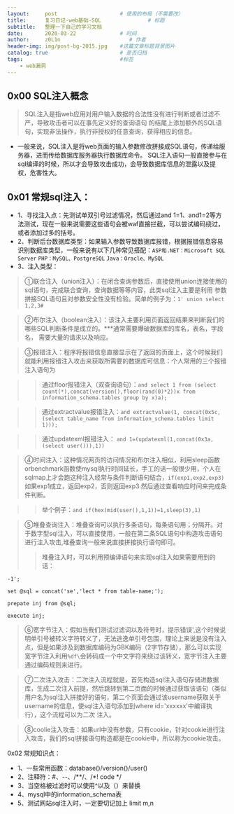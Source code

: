 ```yaml
---
layout:     post                    # 使用的布局（不需要改）
title:      复习日记-web基础-SQL               # 标题 
subtitle:   整理一下自己的学习文档
date:       2020-03-22              # 时间
author:     z0L1n                      # 作者
header-img: img/post-bg-2015.jpg    #这篇文章标题背景图片
catalog: true                       # 是否归档
tags:                               #标签
    - web漏洞
---
```


## 0x00 SQL注入概念

> SQL注入是指web应用对用户输入数据的合法性没有进行判断或者过滤不严，导致攻击者可以在事先定义好的查询语句
的结尾上添加额外的SQL语句，实现非法操作，执行非授权的任意查询，获得相应的信息。

- 一般来说，SQL注入是将web页面的输入参数修改拼接成SQL语句，传递给服务器，进而传给数据库服务器执行数据库命令。
SQL注入语句一般直接参与在sql编译的时候，所以才会导致攻击成功，会导致数据库信息的泄露以及提权，危害性大。

## 0x01 常规sql注入：
- 1、寻找注入点：先测试单双引号过滤情况，然后通过and 1=1、and1=2等方法测试，现在一般来说需要这些语句会被waf直接拦截，可以尝试编码绕过，
或者添加过多的括号。
- 2、判断后台数据库类型：如果输入参数导致数据库报错，根据报错信息容易识别数据库类型，一般来说有以下几种常见搭配：`ASP和.NET：Microsoft SQL Server`
`PHP：MySQL、PostgreSQL` `Java：Oracle、MySQL`
- 3、注入类型：
> ①联合注入（union注入）：在闭合查询参数后，直接使用union连接使用的sql语句，完成联合查询，查询数据等等内容，此类sql注入主要是利用
参数拼接SQL语句且对参数安全性没有检验。简单的例子为：`1' union select 1,2,3#`

> ②布尔注入（boolean注入）：该注入主要利用页面返回结果来判断我们的哪些SQL判断条件是成立的。***通常需要爆破数据库的库名，表名，字段名，
需要大量的请求以及响应。

> ③报错注入：程序将报错信息直接显示在了返回的页面上，这个时候我们就能利用报错注入攻击来获取所需要的数据库可信息：个人常用的三个报错注入语句为

>>通过floor报错注入（双查询语句）：`and select 1 from (select count(*),concat(version(),floor(rand(0)*2))x from information_schema.tables group by x)a);`

>>通过extractvalue报错注入：`and extractvalue(1, concat(0x5c, (select table_name from information_schema.tables limit 1)));`

>>通过updatexml报错注入： `and 1=(updatexml(1,concat(0x3a,(select user())),1))`

> ④时间注入：这种情况网页的访问情况和布尔注入相似，利用sleep函数orbenchmark函数使mysql执行时间延长，手工的话一般很少用，个人在sqlmap上才会跑这种注入经常与条件判断语句结合，`if(exp1,exp2,exp3)`如果exp1成立，返回exp2，否则返回exp3.然后通过查看响应时间来完成条件判断。

>>举个例子：`and if(hex(mid(user(),1,1))=1,sleep(3),1)`

> ⑤堆叠查询注入：堆叠查询可以执行多条语句，每条语句用；分隔开。对于数字型sql注入，可以直接使用，一般在第二条SQL语句中构造攻击语句进行注入攻击,堆叠查询一般来说直接拼接执行语句即可。
>> 堆叠注入时，可以利用预编译语句来实现sql注入如果需要用到的话：

`-1';`

`set @sql = concat('se','lect * from table-name;');`

`prepate inj from @sql;`

`execute inj;`

> ⑥宽字节注入：假如当我们测试过滤词以及符号时，提示错误\',这个时候说明单引号被转义字符转义了，无法逃逸单引号包围，理论上来说是没有注入点，但是如果涉及到数据库编码为GBK编码（2字节存储），那么可以实现宽字节注入利用`%df\`会转码成一个中文字符来绕过该转义，宽字节注入主要通过编码规则来进行。

> ⑦二次注入攻击：二次注入流程就是，首先构造sql注入语句存储进数据库，生成二次注入前提，然后跳转到第二页面的时候通过获取该语句（类似用户名为sql注入拼接好的语句，第二个页面会通过该username获取关于username的信息，使sql注入语句添加到where id='xxxxxx'中编译执行），这个流程可以为二次
注入。

> ⑧coolie注入攻击：如果url中没有参数，只有cookie，针对cookie进行注入攻击，我们的sql拼接语句构造都是在cookie中，所以称为cookie攻击。

0x02 常规知识点：
- 1、一些常用函数：database()/version()/user()
- 2、注释符：#、--、/**/、/*! code */
- 3、当空格被过滤时可以使用^以及（）来替换
- 4、mysql中的information_schema表
- 5、测试网站sql注入时，一定要切记加上 limit m,n

